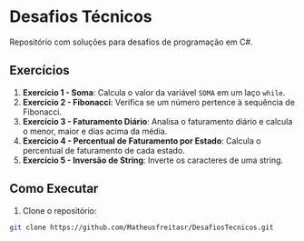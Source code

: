 # Desafios Técnicos

Repositório com soluções para desafios de programação em C#.

## Exercícios

1. **Exercício 1 - Soma**: Calcula o valor da variável `SOMA` em um laço `while`.
2. **Exercício 2 - Fibonacci**: Verifica se um número pertence à sequência de Fibonacci.
3. **Exercício 3 - Faturamento Diário**: Analisa o faturamento diário e calcula o menor, maior e dias acima da média.
4. **Exercício 4 - Percentual de Faturamento por Estado**: Calcula o percentual de faturamento de cada estado.
5. **Exercício 5 - Inversão de String**: Inverte os caracteres de uma string.

## Como Executar

1. Clone o repositório:
```bash
git clone https://github.com/Matheusfreitasr/DesafiosTecnicos.git
